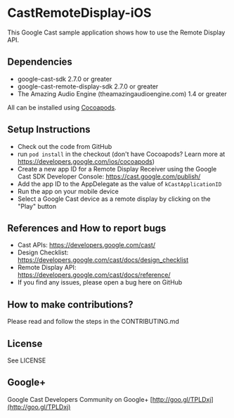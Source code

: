 # CastRemoteDisplay-iOS

This Google Cast sample application shows how to use the Remote Display API.

## Dependencies
* google-cast-sdk 2.7.0 or greater
* google-cast-remote-display-sdk 2.7.0 or greater
* The Amazing Audio Engine (theamazingaudioengine.com) 1.4 or greater

All can be installed using [Cocoapods](https://guides.cocoapods.org/using/getting-started.html#getting-started).

## Setup Instructions
* Check out the code from GitHub
* run `pod install` in the checkout (don't have Cocoapods? Learn more at https://developers.google.com/ios/cocoapods)
* Create a new app ID for a Remote Display Receiver using the Google Cast SDK Developer Console: https://cast.google.com/publish/
* Add the app ID to the AppDelegate as the value of `kCastApplicationID`
* Run the app on your mobile device
* Select a Google Cast device as a remote display by clicking on the "Play" button

## References and How to report bugs
* Cast APIs: https://developers.google.com/cast/
* Design Checklist: https://developers.google.com/cast/docs/design_checklist
* Remote Display API: https://developers.google.com/cast/docs/reference/
* If you find any issues, please open a bug here on GitHub

## How to make contributions?
Please read and follow the steps in the CONTRIBUTING.md

## License
See LICENSE

## Google+
Google Cast Developers Community on Google+ [http://goo.gl/TPLDxj](http://goo.gl/TPLDxj)
